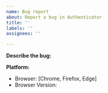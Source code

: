 ```yaml
---
name: Bug report
about: Report a bug in Authenticator
title: ''
labels: ''
assignees: ''

---
```


<Do not use this to ask about lost codes or accounts>
<More info here: https://github.com/Authenticator-Extension/Authenticator/wiki/Lost-Codes>

**Describe the bug:** <Describe the issue with Authenticator> 


**Platform:** <This is required>
 - Browser: [Chrome, Firefox, Edge]
 - Browser Version:
